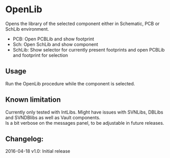 # OpenLib
Opens the library of the selected component either in Schematic, PCB or SchLib environment.
* PCB:    Open PCBLib and show footprint
* Sch:    Open SchLib and show component
* SchLib: Show selector for currently present footprints and open PCBLib and footprint for selection


## Usage
Run the OpenLib procedure while the component is selected.


## Known limitation
Currently only tested with IntLibs. Might have issues with SVNLibs, DBLibs and SVNDBlibs as well as Vault components.\
Is a bit verbose on the messages panel, to be adjustable in future releases.


## Changelog:
2016-04-18 v1.0: Initial release
